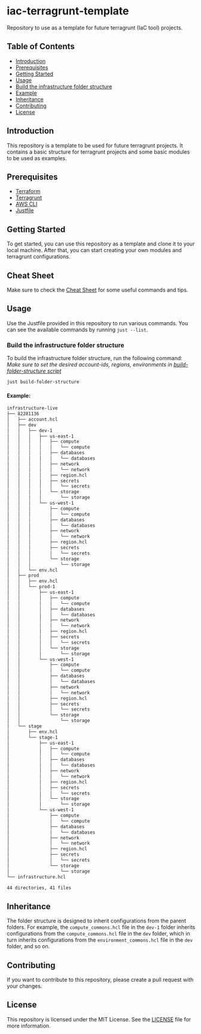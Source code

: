 # iac-terragrunt-template
Repository to use as a template for future terragrunt (IaC tool) projects.

## Table of Contents
- [Introduction](#introduction)
- [Prerequisites](#prerequisites)
- [Getting Started](#getting-started)
- [Usage](#usage)
- [Build the infrastructure folder structure](#build-the-infrastructure-folder-structure)
- [Example](#example)
- [Inheritance](#inheritance)
- [Contributing](#contributing)
- [License](#license)

## Introduction
This repository is a template to be used for future terragrunt projects. It contains a basic structure for terragrunt projects and some basic modules to be used as examples.

## Prerequisites
- [Terraform](https://www.terraform.io/downloads.html)
- [Terragrunt](https://terragrunt.gruntwork.io/docs/getting-started/install/)
- [AWS CLI](https://docs.aws.amazon.com/cli/latest/userguide/cli-chap-install.html)
- [Justfile](https://just.systems)

## Getting Started
To get started, you can use this repository as a template and clone it to your local machine. After that, you can start creating your own modules and terragrunt configurations.

## Cheat Sheet
Make sure to check the [Cheat Sheet](/CheatSheet.md) for some useful commands and tips.

## Usage
Use the Justfile provided in this repository to run various commands. You can see the available commands by running `just --list`.

### Build the infrastructure folder structure
To build the infrastructure folder structure, run the following command:
*Make sure to set the desired account-ids, regions, environments in [build-folder-structure script](/scripts/build-folder-structure.sh)*
```bash
just build-folder-structure
```

#### Example:
```bash
infrastructure-live
├── 82281136
│   ├── account.hcl
│   ├── dev
│   │   ├── dev-1
│   │   │   ├── us-east-1
│   │   │   │   ├── compute
│   │   │   │   │   └── compute
│   │   │   │   ├── databases
│   │   │   │   │   └── databases
│   │   │   │   ├── network
│   │   │   │   │   └── network
│   │   │   │   ├── region.hcl
│   │   │   │   ├── secrets
│   │   │   │   │   └── secrets
│   │   │   │   └── storage
│   │   │   │       └── storage
│   │   │   └── us-west-1
│   │   │       ├── compute
│   │   │       │   └── compute
│   │   │       ├── databases
│   │   │       │   └── databases
│   │   │       ├── network
│   │   │       │   └── network
│   │   │       ├── region.hcl
│   │   │       ├── secrets
│   │   │       │   └── secrets
│   │   │       └── storage
│   │   │           └── storage
│   │   └── env.hcl
│   ├── prod
│   │   ├── env.hcl
│   │   └── prod-1
│   │       ├── us-east-1
│   │       │   ├── compute
│   │       │   │   └── compute
│   │       │   ├── databases
│   │       │   │   └── databases
│   │       │   ├── network
│   │       │   │   └── network
│   │       │   ├── region.hcl
│   │       │   ├── secrets
│   │       │   │   └── secrets
│   │       │   └── storage
│   │       │       └── storage
│   │       └── us-west-1
│   │           ├── compute
│   │           │   └── compute
│   │           ├── databases
│   │           │   └── databases
│   │           ├── network
│   │           │   └── network
│   │           ├── region.hcl
│   │           ├── secrets
│   │           │   └── secrets
│   │           └── storage
│   │               └── storage
│   └── stage
│       ├── env.hcl
│       └── stage-1
│           ├── us-east-1
│           │   ├── compute
│           │   │   └── compute
│           │   ├── databases
│           │   │   └── databases
│           │   ├── network
│           │   │   └── network
│           │   ├── region.hcl
│           │   ├── secrets
│           │   │   └── secrets
│           │   └── storage
│           │       └── storage
│           └── us-west-1
│               ├── compute
│               │   └── compute
│               ├── databases
│               │   └── databases
│               ├── network
│               │   └── network
│               ├── region.hcl
│               ├── secrets
│               │   └── secrets
│               └── storage
│                   └── storage
└── infrastructure.hcl

44 directories, 41 files
```

## Inheritance
The folder structure is designed to inherit configurations from the parent folders. For example, the `compute_commons.hcl` file in the `dev-1` folder inherits configurations from the `compute_commons.hcl` file in the `dev` folder, which in turn inherits configurations from the `environment_commons.hcl` file in the `dev` folder, and so on.

## Contributing
If you want to contribute to this repository, please create a pull request with your changes.

## License
This repository is licensed under the MIT License. See the [LICENSE](LICENSE) file for more information.

